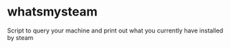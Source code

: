 # whatsmysteam
Script to query your machine and print out what you currently have installed by steam
